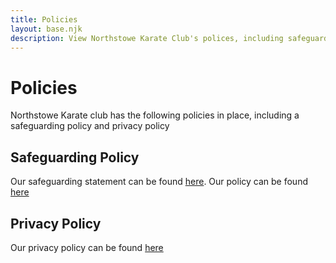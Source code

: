 ```yaml
---
title: Policies
layout: base.njk
description: View Northstowe Karate Club's polices, including safeguarding and privacy.
---
```

# Policies

Northstowe Karate club has the following policies in place, including a safeguarding policy and privacy policy

## Safeguarding Policy

Our safeguarding statement can be found [here](./safeguarding). Our policy can be found [here](./safeguarding/policy)

## Privacy Policy

Our privacy policy can be found [here](./privacy)


